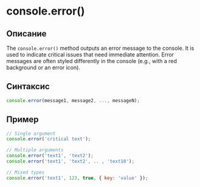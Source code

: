 # console.error()

## Описание
The `console.error()` method outputs an error message to the console. It is used to indicate critical issues that need immediate attention. Error messages are often styled differently in the console (e.g., with a red background or an error icon).

## Синтаксис
```javascript
console.error(message1, message2, ..., messageN);
``` 

## Пример
``` javascript linenums="1"
// Single argument
console.error('critical text');

// Multiple arguments
console.error('text1', 'text2');
console.error('text1', 'text2', .. , 'text10');

// Mixed types
console.error('text1', 123, true, { key: 'value' });
``` 